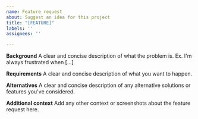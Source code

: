 ```yaml
---
name: Feature request
about: Suggest an idea for this project
title: "[FEATURE]"
labels: ''
assignees: ''

---
```


**Background**
A clear and concise description of what the problem is. Ex. I'm always frustrated when [...]

**Requirements**
A clear and concise description of what you want to happen.

**Alternatives**
A clear and concise description of any alternative solutions or features you've considered.

**Additional context**
Add any other context or screenshots about the feature request here.

